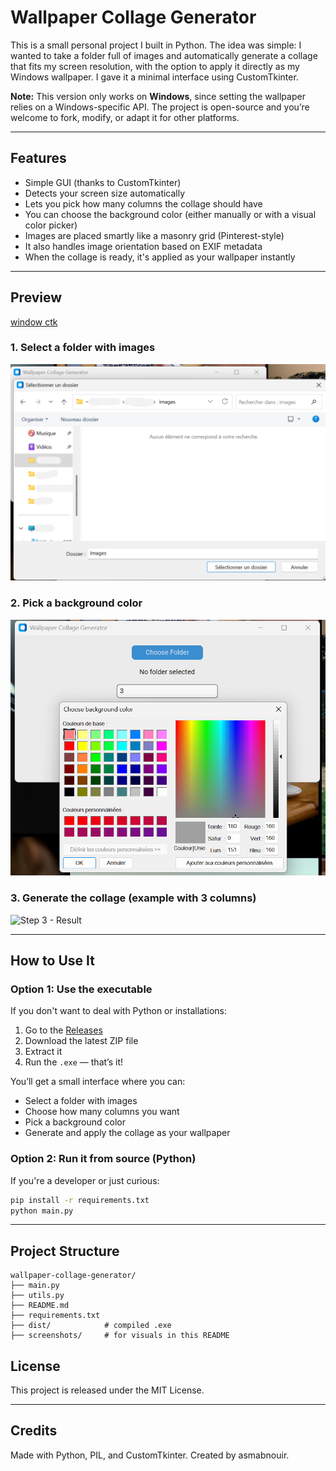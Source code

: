 # Wallpaper Collage Generator

This is a small personal project I built in Python.
The idea was simple: I wanted to take a folder full of images and automatically generate a collage that fits my screen resolution, with the option to apply it directly as my Windows wallpaper.
I gave it a minimal interface using CustomTkinter.

**Note:** This version only works on **Windows**, since setting the wallpaper relies on a Windows-specific API. The project is open-source and you’re welcome to fork, modify, or adapt it for other platforms.

---

## Features

- Simple GUI (thanks to CustomTkinter)
- Detects your screen size automatically
- Lets you pick how many columns the collage should have
- You can choose the background color (either manually or with a visual color picker)
- Images are placed smartly like a masonry grid (Pinterest-style)
- It also handles image orientation based on EXIF metadata
- When the collage is ready, it's applied as your wallpaper instantly

---

## Preview

[window ctk](screenshots/ctk_windows.png)

### 1. Select a folder with images

![Step 1 - Select folder](screenshots/select-folder.png)

### 2. Pick a background color

![Step 2 - Pick color](screenshots/pick-color.png)

### 3. Generate the collage (example with 3 columns)

![Step 3 - Result](screenshots/wallpaper.png)

---

## How to Use It

### Option 1: Use the executable

If you don't want to deal with Python or installations:

1. Go to the [Releases](https://github.com/asmabnouir/wallpaper-collage-generator/releases/tag/v1.0)
2. Download the latest ZIP file
3. Extract it
4. Run the `.exe` — that’s it!

You’ll get a small interface where you can:

- Select a folder with images
- Choose how many columns you want
- Pick a background color
- Generate and apply the collage as your wallpaper

### Option 2: Run it from source (Python)

If you're a developer or just curious:

```bash
pip install -r requirements.txt
python main.py
```

---

## Project Structure

```
wallpaper-collage-generator/
├── main.py
├── utils.py
├── README.md
├── requirements.txt
├── dist/            # compiled .exe
├── screenshots/     # for visuals in this README
```

## License

This project is released under the MIT License.

---

## Credits

Made with Python, PIL, and CustomTkinter.
Created by asmabnouir.
